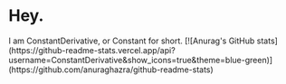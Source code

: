 <h1>Hey.</h1>
I am ConstantDerivative, or Constant for short. 
[![Anurag's GitHub stats](https://github-readme-stats.vercel.app/api?username=ConstantDerivative&show_icons=true&theme=blue-green)](https://github.com/anuraghazra/github-readme-stats)
